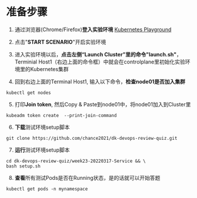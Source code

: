 # 准备步骤
1. 通过浏览器(Chrome/Firefox)**登入实验环境** [Kubernetes Playground](https://www.katacoda.com/courses/kubernetes/playground)

2. 点击"**START SCENARIO**"开启实验环境

3. 进入实验环境以后，**点击左侧“Launch Cluster”里的命令"launch.sh"**，Terminial Host1（右边上面的命令框）中就会在controlplane里初始化实验环境里的Kubernetes集群

4. 回到右边上面的Terminal Host1, 输入以下命令，**检查node01是否加入集群**
```
kubectl get nodes
```

5. 打印**Join token**, 然后Copy & Paste到node01中，将node01加入到Cluster里
```
kubeadm token create  --print-join-command
```

6. **下载**测试环境setup脚本
```
git clone https://github.com/chance2021/dk-devops-review-quiz.git
```
7. **运行**测试环境setup脚本
```
cd dk-devops-review-quiz/week23-20220317-Service && \
bash setup.sh
```
8. **查看**所有测试Pods是否在Running状态，是的话就可以开始答题
```
kubectl get pods -n mynamespace
```
